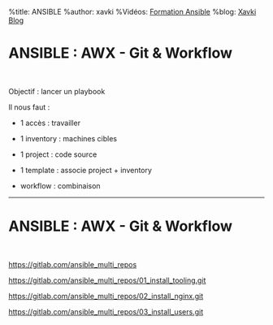 %title: ANSIBLE
%author: xavki
%Vidéos: [Formation Ansible](https://www.youtube.com/playlist?list=PLn6POgpklwWoCpLKOSw3mXCqbRocnhrh-)
%blog: [Xavki Blog](https://xavki.blog)


# ANSIBLE : AWX - Git & Workflow


<br>

Objectif : lancer un playbook

Il nous faut :

* 1 accès : travailler

* 1 inventory : machines cibles

* 1 project : code source

* 1 template : associe project + inventory

* workflow : combinaison

-----------------------------------------------------------------------------------

# ANSIBLE : AWX - Git & Workflow



<br>

https://gitlab.com/ansible_multi_repos

https://gitlab.com/ansible_multi_repos/01_install_tooling.git

https://gitlab.com/ansible_multi_repos/02_install_nginx.git

https://gitlab.com/ansible_multi_repos/03_install_users.git
